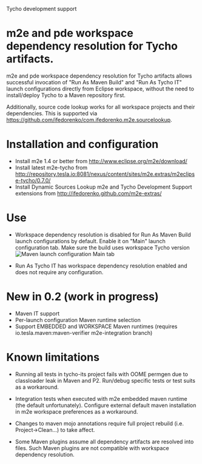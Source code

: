 Tycho development support

# m2e and pde workspace dependency resolution for Tycho artifacts.

m2e and pde workspace dependency resolution for Tycho artifacts allows successful invocation of "Run As Maven Build" 
and "Run As Tycho IT" launch configurations directly from Eclipse workspace, without the need to install/deploy
Tycho to a Maven repository first.

Additionally, source code lookup works for all workspace projects and their dependencies. This is supported via
https://github.com/ifedorenko/com.ifedorenko.m2e.sourcelookup.

# Installation and configuration

* Install m2e 1.4 or better from http://www.eclipse.org/m2e/download/
* Install latest m2e-tycho from http://repository.tesla.io:8081/nexus/content/sites/m2e.extras/m2eclipse-tycho/0.7.0/
* Install Dynamic Sources Lookup m2e and Tycho Development Support extensions from 
  http://ifedorenko.github.com/m2e-extras/


# Use

* Workspace dependency resolution is disabled for Run As Maven Build launch configurations by default.
  Enable it on "Main" launch configuration tab. Make sure the build uses workspace Tycho version
  ![Maven launch configuration Main tab](https://github.com/ifedorenko/com.ifedorenko.m2e.tychodev/blob/master/EnableWorkspaceDependencyResolution.png)

* Run As Tycho IT has workspace dependency resolution enabled and does not require any configuration.


# New in 0.2 (work in progress)

* Maven IT support
* Per-launch configuration Maven runtime selection
* Support EMBEDDED and WORKSPACE Maven runtimes (requires io.tesla.maven:maven-verifier m2e-integration branch)


# Known limitations

* Running all tests in tycho-its project fails with OOME permgen due to classloader leak in Maven and P2.
  Run/debug specific tests or test suits as a workaround.

* Integration tests when executed with m2e embedded maven runtime (the default unfortunately). Configure
  external default maven installation in m2e workspace preferences as a workaround.

* Changes to maven mojo annotations require full project rebuild (i.e. Project->Clean...) to take affect.

* Some Maven plugins assume all dependency artifacts are resolved into files. Such Maven plugins are
  not compatible with workspace dependency resolution.
